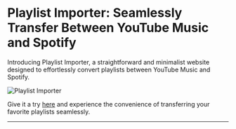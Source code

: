 # Playlist Importer: Seamlessly Transfer Between YouTube Music and Spotify

Introducing Playlist Importer, a straightforward and minimalist website designed to effortlessly convert playlists between YouTube Music and Spotify.

![Playlist Importer](https://github.com/SurajBhari/playlist-importer/assets/45149585/2cce5bd3-7075-4f4f-938e-0da17f3d4de6)

Give it a try [here](http://surajbhari.info:666) and experience the convenience of transferring your favorite playlists seamlessly.

---
